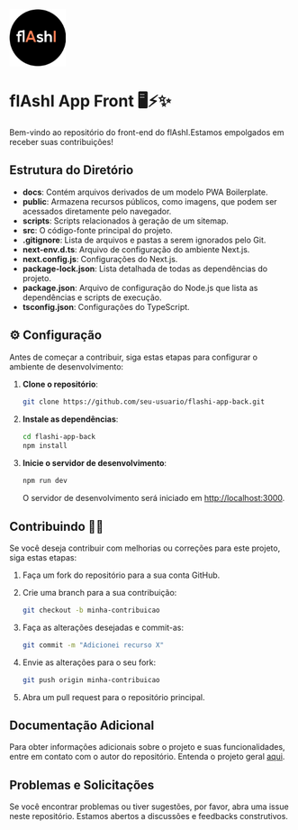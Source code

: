 <img src="https://github.com/duartebianca/flAshI/blob/main/img/flashi_logo_preto.png" alt="logo" width="100" />

# flAshI App Front 🖥⚡✨

Bem-vindo ao repositório do front-end do flAshI.Estamos empolgados em receber suas contribuições!

##  Estrutura do Diretório

- **docs**: Contém arquivos derivados de um modelo PWA Boilerplate.
- **public**: Armazena recursos públicos, como imagens, que podem ser acessados diretamente pelo navegador.
- **scripts**: Scripts relacionados à geração de um sitemap.
- **src**: O código-fonte principal do projeto.
- **.gitignore**: Lista de arquivos e pastas a serem ignorados pelo Git.
- **next-env.d.ts**: Arquivo de configuração do ambiente Next.js.
- **next.config.js**: Configurações do Next.js.
- **package-lock.json**: Lista detalhada de todas as dependências do projeto.
- **package.json**: Arquivo de configuração do Node.js que lista as dependências e scripts de execução.
- **tsconfig.json**: Configurações do TypeScript.

## ⚙️ Configuração

Antes de começar a contribuir, siga estas etapas para configurar o ambiente de desenvolvimento:

1. **Clone o repositório**:

   ```bash
   git clone https://github.com/seu-usuario/flashi-app-back.git
   ```

2. **Instale as dependências**:

   ```bash
   cd flashi-app-back
   npm install
   ```

3. **Inicie o servidor de desenvolvimento**:

   ```bash
   npm run dev
   ```

   O servidor de desenvolvimento será iniciado em [http://localhost:3000](http://localhost:3000).

## Contribuindo 🤝🌐

Se você deseja contribuir com melhorias ou correções para este projeto, siga estas etapas:

1. Faça um fork do repositório para a sua conta GitHub.
2. Crie uma branch para a sua contribuição:

   ```bash
   git checkout -b minha-contribuicao
   ```

3. Faça as alterações desejadas e commit-as:

   ```bash
   git commit -m "Adicionei recurso X"
   ```

4. Envie as alterações para o seu fork:

   ```bash
   git push origin minha-contribuicao
   ```

5. Abra um pull request para o repositório principal.

## Documentação Adicional

Para obter informações adicionais sobre o projeto e suas funcionalidades, entre em contato com o autor do repositório. Entenda o projeto geral [aqui](https://github.com/duartebianca/flAshI/).

## Problemas e Solicitações

Se você encontrar problemas ou tiver sugestões, por favor, abra uma issue neste repositório. Estamos abertos a discussões e feedbacks construtivos.
